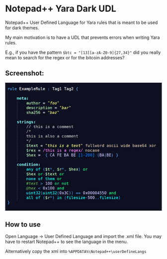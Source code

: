 
# Notepad++ Yara Dark UDL

Notepad++ User Defined Language for Yara rules that is meant to be used for dark themes.

My main motivation is to have a UDL that prevents errors when writing Yara rules. 

E.g., if you have the pattern `$btc = "[13][a-zA-Z0-9]{27,34}"` did you really mean to search for the regex or for the bitcoin addresses?

## Screenshot:

![Screenshot](yara%20udl%20dark%20screenhot.png)

## How to use

Open Language -> User Defined Language and import the .xml file.
You may have to restart Notepad++ to see the language in the menu.

Alternatively copy the xml into `%APPDATA%\Notepad++\userDefineLangs`
